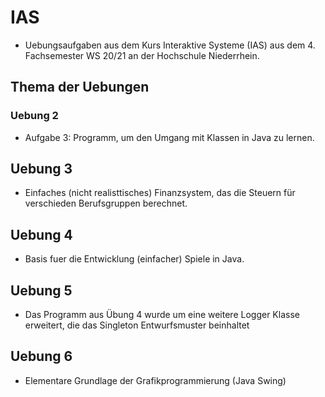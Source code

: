 # IAS
* Uebungsaufgaben aus dem Kurs Interaktive Systeme (IAS) aus dem 4. Fachsemester WS 20/21 an der Hochschule Niederrhein. 
## Thema der Uebungen

### Uebung 2
* Aufgabe 3: Programm, um den Umgang mit Klassen in Java zu lernen.

## Uebung 3
* Einfaches (nicht realisttisches) Finanzsystem, das die Steuern für verschieden Berufsgruppen berechnet. 

## Uebung 4
* Basis fuer die Entwicklung (einfacher) Spiele in Java. 

## Uebung 5
* Das Programm aus Übung 4 wurde um eine weitere Logger Klasse erweitert, die das Singleton Entwurfsmuster beinhaltet

## Uebung 6
* Elementare Grundlage der Grafikprogrammierung (Java Swing)
